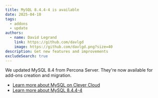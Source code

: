 ```yaml
---
title: MySQL 8.4.4-4 is available
date: 2025-04-10
tags:
  - addons
  - update
authors:
  - name: David Legrand
    link: https://github.com/davlgd
    image: https://github.com/davlgd.png?size=40
description: Get new features and improvements
excludeSearch: true
---
```


We updated MySQL 8.4 from Percona Server. They're now available for add-ons creation and migration.

* [Learn more about MySQL on Clever Cloud](/doc/addons/mysql/)
* [Learn more about MySQL 8.4.4-4](https://docs.percona.com/percona-server/8.4/release-notes/8.4.4-4.html)
